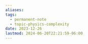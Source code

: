 ```yaml
---
aliases: 
tags:
  - permanent-note
  - topic-physics-complexity
date: 2023-12-26
lastmod: 2024-06-20T22:21:59-06:00
---
```

